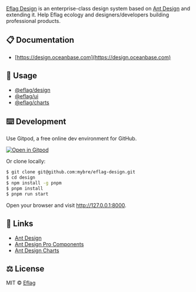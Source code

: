 [Eflag Design](https://design.oceanbase.com) is an enterprise-class design system based on [Ant Design](https://ant.design) and extending it. Help Eflag ecology and designers/developers building professional products.

## 📋 Documentation

- [https://design.oceanbase.com](https://design.oceanbase.com)

## 🔨 Usage

- [@eflag/design](https://design.oceanbase.com/docs/design-introduce)
- [@eflag/ui](https://design.oceanbase.com/docs/ui-introduce)
- [@eflag/charts](https://design.oceanbase.com/docs/charts-introduce)

## ⌨️ Development

Use Gitpod, a free online dev environment for GitHub.

[![Open in Gitpod](https://gitpod.io/button/open-in-gitpod.svg)](https://gitpod.io/#https://github.com/mybre/eflag-design)

Or clone locally:

```bash
$ git clone git@github.com:mybre/eflag-design.git
$ cd design
$ npm install -g pnpm
$ pnpm install
$ pnpm run start
```

Open your browser and visit http://127.0.0.1:8000.

## 🔗 Links

- [Ant Design](https://ant.design)
- [Ant Design Pro Components](https://procomponents.ant.design)
- [Ant Design Charts](https://charts.ant.design)

## ⚖️ License

MIT © [Eflag](https://github.com/oceanbase)
